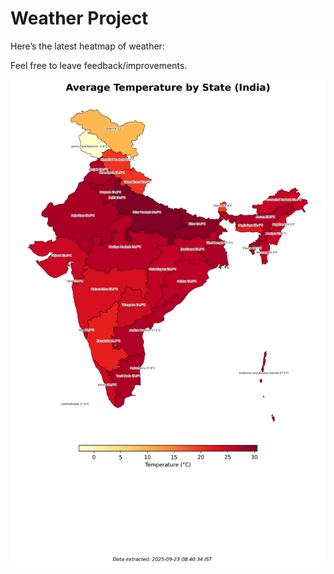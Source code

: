 # Weather Project

Here’s the latest heatmap of weather:

Feel free to leave feedback/improvements.

![India Heatmap](docs/assets/india_heatmap.png?v=D20FAC)
